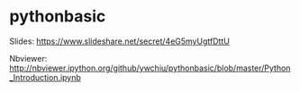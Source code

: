 pythonbasic
===========

Slides:
https://www.slideshare.net/secret/4eG5myUgtfDttU

Nbviewer:
http://nbviewer.ipython.org/github/ywchiu/pythonbasic/blob/master/Python_Introduction.ipynb